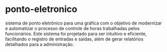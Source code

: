 # ponto-eletronico
sistema de ponto eletrônico para uma gráfica com o objetivo de modernizar e automatizar o processo de controle de horas trabalhadas pelos funcionários. Este sistema foi projetado para ser intuitivo e eficiente, facilitando o registro de entradas e saídas, além de gerar relatórios detalhados para a administração.
